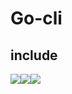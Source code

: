 # Go-cli

## include
<img src="https://img.icons8.com/color/48/000000/golang.png"/><img src="https://img.icons8.com/color/48/000000/postgreesql.png"/><img src="https://img.icons8.com/color/48/000000/redis.png"/>
